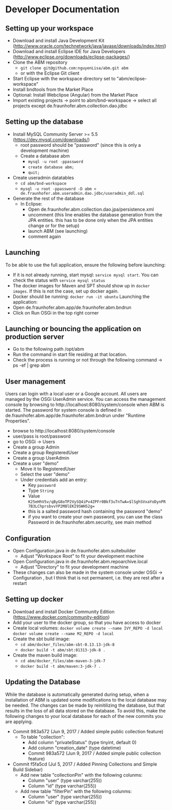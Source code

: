 # Developer Documentation

## Setting up your workspace
* Download and install Java Development Kit (http://www.oracle.com/technetwork/java/javase/downloads/index.html)
* Download and install Eclipse IDE for Java Developers (http://www.eclipse.org/downloads/eclipse-packages/)
* Clone the ABM repository
  * `git clone git@github.com:nguyenLisa/abm.git abm`
  * or with the Eclipse Git client
* Start Eclipse with the workspace directory set to "abm/eclipse-workspace"
* Install bndtools from the Market Place
* Optional: Install Webclipse (Angular) from the Market Place
* Import existing projects -> point to abm/bnd-workspace -> select all projects except de.fraunhofer.abm.collection.dao.jdbc

## Setting up the database
* Install MySQL Community Server >= 5.5 (https://dev.mysql.com/downloads/)
  * root password should be "password" (since this is only a development machine)
  * Create a database abm
	* `mysql -u root -ppassword`
	* `create database abm;`
	* `quit;`
* Create useradmin datatables
  * `cd abm/bnd-workspace`
  * `mysql -u root -ppassword -D abm < de.fraunhofer.abm.useradmin.dao.jdbc/useradmin_ddl.sql`
* Generate the rest of the database
  * In Eclipse:
    * Open de.fraunhofer.abm.collection.dao.jpa/persistence.xml
    * uncomment <property name="javax.persistence.schema-generation.database.action" value="drop-and-create" />
    (this line enables the database generation from the JPA entities. this has to be
    done only when the JPA entities change or for the setup)
    * launch ABM (see launching)
    * comment <property name="javax.persistence.schema-generation.database.action" value="drop-and-create" /> again
    
## Launching
To be able to use the full application, ensure the following before launching:
* If it is not already running, start mysql: `service mysql start`. You can check the status with `service mysql status`
* The docker images for Maven and SPT should show up in `docker images`. If this is not the case, set up docker again.
* Docker should be running: `docker run -it ubuntu`
Launching the application:
* Open de.fraunhofer.abm.app/de.fraunhofer.abm.bndrun
* Click on Run OSGi in the top right corner

## Launching or bouncing the application on production server
* Go to the following path /opt/abm
* Run the command in start file residing at that location.
* Check the process is running or not through the following command -> ps -ef | grep abm

## User management
Users can login with a local user or a Google account. All users are managed by the OSGi UserAdmin
service. You can access the management console by browsing to http://localhost:8080/system/console
when ABM is started. The password for system console is defined in de.fraunhofer.abm.app/de.fraunhofer.abm.bndrun under "Runtime Properties".
* browse to http://localhost:8080/system/console
* user/pass is root/password
* go to OSGi -> Users
* Create a group Admin
* Create a group RegisteredUser
* Create a group UserAdmin
* Create a user "demo"
  * Move it to RegisteredUser
  * Select the user "demo"
  * Under credentials add an entry:
    * Key `password`
    * Type `String`
    * Value `K25eHhV5v/qByG8oTP2VySQ4iPv4ZPFr0Bkf3uTnTwA=$lSghSVxaYoDynPR7B3LChprsbvvYP2M8lEKI9SWH52g=`
    * this is a salted password hash containing the password "demo"
    * if you want to create your own password, you can use the class
      Password in de.fraunhofer.abm.security, see main method

## Configuration
* Open Configuration.java in de.fraunhofer.abm.suitebuilder
  * Adjust "Workspace Root" to fit your development machine
* Open Configuration.java in de.fraunhofer.abm.repoarchive.local
  * Adjust "Directory" to fit your development machine
* These changes can also be made in the system console under OSGi -> Configuration , but I think
  that is not permanent, i.e. they are rest after a restart
  
## Setting up docker
* Download and install Docker Community Edition (https://www.docker.com/community-edition)
* Add your user to the docker group, so that you have access to docker
* Create local volumes:
  `docker volume create --name IVY_REPO -d local`
  `docker volume create --name M2_REPO -d local`
* Create the sbt build image:
  * `cd abm/docker_files/abm-sbt-0.13.13-jdk-8`
  * `docker build -t abm/sbt:01313-jdk-8 .`
* Create the maven build image:
  * `cd abm/docker_files/abm-maven-3-jdk-7`
  * `docker build -t abm/maven:3-jdk-7 .`  
  
## Updating the Database
While the database is automatically generated during setup, when a installation of ABM is updated some modifications to the local database may be needed.
The changes can be made by reinitilizing the database, but that results in the loss of all data stored on the database.
To avoid this, make the following changes to your local database for each of the new commits you are applying.
* Commit 983a572 (Jun 9, 2017 / Added simple public collection feature)
  * To table "collection":
    * Add column "privateStatus" (type tinyint, default 0)
    * Add column "creation_date" (type datetime)
    * Commit 983a572 (Jun 9, 2017 / Added simple public collection feature)
* Commit f5fa5cd (Jul 5, 2017 / Added Pinning Collections and Simple Build Sidebar)
  * Add new table "collectionPin" with the following colunms:
    * Column "user" (type varchar(255))
    * Column "id" (type varchar(255))
  * Add new table "filterPin" with the following colunms:
    * Column "user" (type varchar(255))
    * Column "id" (type varchar(255))
